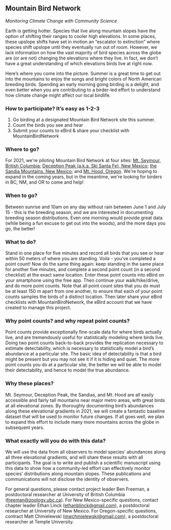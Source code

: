 ## Mountain Bird Network
*Monitoring Climate Change with Community Science*

Earth is getting hotter. Species that live along mountain slopes have the option of shifting their ranges to cooler high elevations. In some places, these upslope shifts have set in motion an “escalator to extinction” where species shift upslope until they eventually run out of room. However, we lack information on how the vast majority of bird species across the globe are (or are not) changing the elevations where they live. In fact, we don’t have a great understanding of which elevations birds live at right now.

Here’s where you come into the picture. Summer is a great time to get out into the mountains to enjoy the songs and bright colors of North American breeding birds. Spending an early morning going birding is a delight, and even better when you are contributing to a birder-led effort to understand how climate change might affect our local birdlife.

### How to participate? It’s easy as 1-2-3

1.	Go birding at a designated Mountain Bird Network site this summer.
2.	Count the birds you see and hear
3.	Submit your counts to eBird & share your checklist with MountainBirdNetwork

### Where to go?

For 2021, we're piloting Mountain Bird Network at four sites: [Mt. Seymour, British Columbia](https://www.peakbagger.com/peak.aspx?pid=884); [Deception Peak (a.k.a. Ski Santa Fe), New Mexico](https://www.peakbagger.com/peak.aspx?pid=31703); [the Sandia Mountains, New Mexico](https://en.wikipedia.org/wiki/Sandia_Mountains); and [Mt. Hood, Oregon](https://www.peakbagger.com/Peak.aspx?pid=2382). We're hoping to expand in the coming years, but in the meantime, we're looking for birders in BC, NM, and OR to come and help!

### When to go?
Between sunrise and 10am on any day without rain between June 1 and July 15 - this is the breeding season, and we are interested in documenting breeding season distributions. Even one morning would provide great data (while being a fun excuse to get out into the woods), and the more days you go, the better!

### What to do?
Stand in one place for five minutes and record all birds that you see or hear within 50 meters of where you are standing. Voila - you’ve completed a point count! Now do the same thing again: keep standing in the same place for another five minutes, and complete a second point count (in a second checklist) at the exact same location. Enter these point counts into eBird on your smartphone using the free app. Then continue your walk/hike/drive, and do more point counts. Note that all point count sites that you do must be at least 150 m apart from one another, to ensure that each of your point counts samples the birds of a distinct location. Then later share your eBird checklists with MountainBirdNetwork, the eBird account that we have created to manage this project.

### Why point counts? and why repeat point counts?
Point counts provide exceptionally fine-scale data for where birds actually live, and are tremendously useful for statistically modeling where birds live. Doing two point counts back-to-back provides the replication necessary to estimate detectability, which is necessary to statistically model a bird’s abundance at a particular site. The basic idea of detectability is that a bird might be present but you may not see it if it is hiding and quiet. The more point counts you do at a particular site, the better we will be able to model their detectability, and hence to model the true abundance.

### Why these places?
Mt. Seymour, Deception Peak, the Sandias, and Mt. Hood are all easily accessible and fairly tall mountains near major metro areas, with great birds at all elevational zones. By thoroughly documenting bird’s abundances along these elevational gradients in 2021, we will create a fantastic baseline dataset that will be used to monitor future changes. If all goes well, we plan to expand this effort to include many more mountains across the globe in subsequent years.

### What exactly will you do with this data?
We will use the data from all observers to model species’ abundances along all three elevational gradients, and will share these results with all participants. The goal is to write and publish a scientific manuscript using this data to show how a community-led effort can effectively monitor species’ distributions along mountain slopes. These publications and communications will not disclose the identity of observers.

For general questions, please contact project leader Ben Freeman, a postdoctoral researcher at University of British Columbia (freeman@zoology.ubc.ca). For New Mexico-specific questions, contact chapter leader Ethan Linck (ethanblinck@gmail.com), a postdoctoral researcher at University of New Mexico. For Oregon-specific questions, contract Matt Chmielewski (mwchmielewski@gmail.com), a postdoctoral researcher at Temple University.
